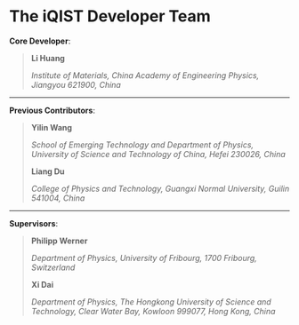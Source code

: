 # The iQIST Developer Team

**Core Developer**:

>
> **Li Huang**
>
> *Institute of Materials, China Academy of Engineering Physics, Jiangyou 621900, China*
>

---

**Previous Contributors**:

>
> **Yilin Wang**
>
> *School of Emerging Technology and Department of Physics, University of Science and Technology of China, Hefei 230026, China*
>
> **Liang Du**
>
> *College of Physics and Technology, Guangxi Normal University, Guilin 541004, China*
>

---

**Supervisors**:

>
> **Philipp Werner**
>
> *Department of Physics, University of Fribourg, 1700 Fribourg, Switzerland*
>
> **Xi Dai**
>
> *Department of Physics, The Hongkong University of Science and Technology, Clear Water Bay, Kowloon 999077, Hong Kong, China*
>
